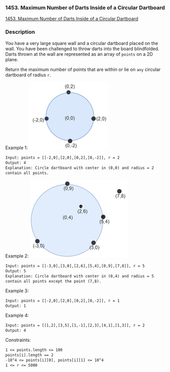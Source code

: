 ### 1453. Maximum Number of Darts Inside of a Circular Dartboard

[1453. Maximum Number of Darts Inside of a Circular Dartboard](https://leetcode.com/problems/maximum-number-of-darts-inside-of-a-circular-dartboard/)

### Description

You have a very large square wall and a circular dartboard placed on the wall. You have been challenged to throw darts into the board blindfolded. Darts thrown at the wall are represented as an array of `points` on a 2D plane. 

Return the maximum number of points that are within or lie on `any` circular dartboard of radius `r`.

Example 1:
![](./imgs/sample_1_1806.png)
```
Input: points = [[-2,0],[2,0],[0,2],[0,-2]], r = 2
Output: 4
Explanation: Circle dartboard with center in (0,0) and radius = 2 contain all points.
```
Example 2:
![](./imgs/sample_2_1806.png)
```
Input: points = [[-3,0],[3,0],[2,6],[5,4],[0,9],[7,8]], r = 5
Output: 5
Explanation: Circle dartboard with center in (0,4) and radius = 5 contain all points except the point (7,8).
```
Example 3:
```
Input: points = [[-2,0],[2,0],[0,2],[0,-2]], r = 1
Output: 1
```
Example 4:
```
Input: points = [[1,2],[3,5],[1,-1],[2,3],[4,1],[1,3]], r = 2
Output: 4
```

Constraints:
```
1 <= points.length <= 100
points[i].length == 2
-10^4 <= points[i][0], points[i][1] <= 10^4
1 <= r <= 5000
```
